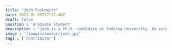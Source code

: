 ```yaml
---
title: "Josh Faskowitz"
date: 2021-01-25T17:32:40Z
draft: false
position : 'Graduate Student'
description : "Josh is a Ph.D. candidate at Indiana University. He conducts research at the intersection of neuroimaging and network science. Josh has contributed to brainlife.io Apps to process functional and structural neuroimaging data to build brain networks. Josh enjoys hipster coffee, RollerCoaster Tycoon 2, and rooting for Tottenham Hotspur."
image : '/images/avatar/josh.jpg'
tags : ['contributor']
---
```


